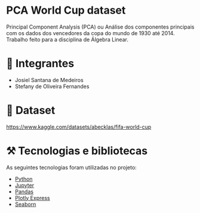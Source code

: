 # PCA World Cup dataset
Principal Component Analysis (PCA) ou Análise dos componentes principais com os dados dos vencedores da copa do mundo de 1930 até 2014.
Trabalho feito para a disciplina de Álgebra Linear.
# 👀 Integrantes
- Josiel Santana de Medeiros
- Stefany de Oliveira Fernandes
# 📁 Dataset
<https://www.kaggle.com/datasets/abecklas/fifa-world-cup>
# ⚒️ Tecnologias e bibliotecas
As seguintes tecnologias foram utilizadas no projeto:
- [Python](https://jupyter.org/)
- [Jupyter](https://seaborn.pydata.org/)
- [Pandas](https://pandas.pydata.org/)
- [Plotly Express](https://plotly.com/python/plotly-express/)
- [Seaborn](https://seaborn.pydata.org/)
